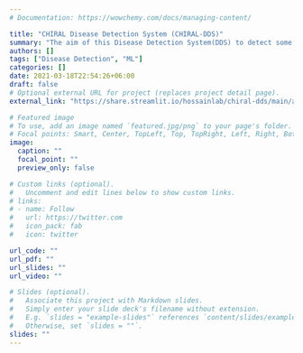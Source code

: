```yaml
---
# Documentation: https://wowchemy.com/docs/managing-content/

title: "CHIRAL Disease Detection System (CHIRAL-DDS)"
summary: "The aim of this Disease Detection System(DDS) to detect some disease by using machine learning techniques."
authors: []
tags: ["Disease Detection", "ML"]
categories: []
date: 2021-03-18T22:54:26+06:00
draft: false
# Optional external URL for project (replaces project detail page).
external_link: "https://share.streamlit.io/hossainlab/chiral-dds/main/app.py"

# Featured image
# To use, add an image named `featured.jpg/png` to your page's folder.
# Focal points: Smart, Center, TopLeft, Top, TopRight, Left, Right, BottomLeft, Bottom, BottomRight.
image:
  caption: ""
  focal_point: ""
  preview_only: false

# Custom links (optional).
#   Uncomment and edit lines below to show custom links.
# links:
# - name: Follow
#   url: https://twitter.com
#   icon_pack: fab
#   icon: twitter

url_code: ""
url_pdf: ""
url_slides: ""
url_video: ""

# Slides (optional).
#   Associate this project with Markdown slides.
#   Simply enter your slide deck's filename without extension.
#   E.g. `slides = "example-slides"` references `content/slides/example-slides.md`.
#   Otherwise, set `slides = ""`.
slides: ""
---
```

